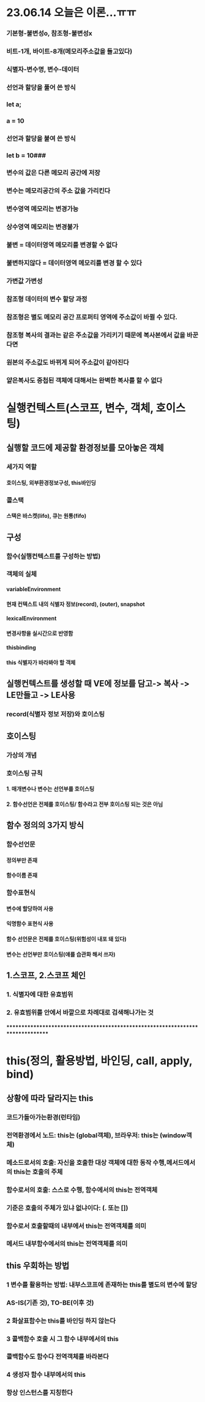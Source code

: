  # 23.06.14 오늘은 이론...ㅠㅠ


### 기본형-불변성o, 참조형-불변성x
### 비트-1개, 바이트-8개(메모리주소값을 들고있다)
### 식별자-변수명, 변수-데이터

### 선언과 할당을 풀어 쓴 방식
### let a;
### a = 10
### 선언과 할당을 붙여 쓴 방식
### let b = 10###

### 변수의 값은 다른 메모리 공간에 저장 
### 변수는 메모리공간의 주소 값을 가리킨다
### 변수영역 메모리는 변경가능
### 상수영역 메모리는 변경불가
### 불변 = 데이터영역 메모리를 변경할 수 없다 
### 불변하지않다 = 데이터영역 메모리를 변경 할 수 있다
 
### 가변값 가변성
### 참조형 데이터의 변수 할당 과정
### 참조형은 별도 메모리 공간 프로퍼티 영역에 주소값이 바뀔 수 있다.
### 참조형 복사의 결과는 같은 주소값을 가리키기 때문에 복사본에서 값을 바꾼다면 
### 원본의 주소값도 바뀌게 되어 주소값이 같아진다
### 얕은복사도 중첩된 객체에 대해서는 완벽한 복사를 할 수 없다


# 실행컨텍스트(스코프, 변수, 객체, 호이스팅)
## 실행할 코드에 제공할 환경정보를 모아놓은 객체

### 세가지 역할
#### 호이스팅, 외부환경정보구성, this바인딩

### 콜스택
#### 스택은 바스켓(lifo), 큐는 원통(fifo)

## 구성
### 함수(실행컨텍스트를 구성하는 방법)

### 객체의 실체

#### variableEnvironment
#### 현재 컨텍스트 내의 식별자 정보(record), (outer), snapshot

#### lexicalEnvironment
#### 변경사항을 실시간으로 반영함

#### thisbinding
#### this 식별자가 바라봐야 할 객체


## 실행컨텍스트를 생성할 때 VE에 정보를 담고-> 복사 -> LE만들고 -> LE사용

### record(식별자 정보 저장)와 호이스팅

## 호이스팅

### 가상의 개념
### 호이스팅 규칙
#### 1. 매개변수나 변수는 선언부를 호이스팅
#### 2. 함수선언은 전체를 호이스팅/ 함수라고 전부 호이스팅 되는 것은 아님


## 함수 정의의 3가지 방식

### 함수선언문
#### 정의부만 존재
#### 함수이름 존재

### 함수표현식
#### 변수에 할당하여 사용
#### 익명함수 표현식 사용

#### 함수 선언문은 전체를 호이스팅(위험성이 내포 돼 있다)
#### 변수는 선언부만 호이스팅(얘를 습관화 해서 쓰자)


## 1.스코프, 2.스코프 체인
### 1. 식별자에 대한 유효범위
### 2. 유효범위를 안에서 바깥으로 차례대로 검색해나가는 것



#### ******************************************************************************

# this(정의, 활용방법, 바인딩, call, apply, bind)

## 상황에 따라 달라지는 this

### 코드가돌아가는환경(런타임)
### 전역환경에서 노드: this는 (global객체), 브라우저: this는 (window객체)

### 메소드로서의 호출: 자신을 호출한 대상 객체에 대한 동작 수행,메서드에서의 this는 호출의 주체
### 함수로서의 호출: 스스로 수행, 함수에서의 this는 전역객체
### 기준은 호출의 주체가 있냐 없냐이다: (. 또는 [])

### 함수로서 호출할때의 내부에서 this는 전역객체를 의미
### 메서드 내부함수에서의 this는 전역객체를 의미

## this 우회하는 방법
### 1 변수를 활용하는 방법: 내부스코프에 존재하는 this를 별도의 변수에 할당
### AS-IS(기존 것), TO-BE(이후 것)

### 2 화살표함수는 this를 바인딩 하지 않는다
 
### 3 콜백함수 호출 시 그 함수 내부에서의 this
###   콜백함수도 함수다 전역객체를 바라본다
### 4 생성자 함수 내부에서의 this
###      항상 인스턴스를 지칭한다 

